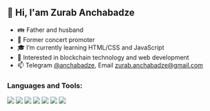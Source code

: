 ## 👋 Hi, I'am Zurab Anchabadze

- 👪 Father and husband
- 🎵 Former concert promoter
- 🎓 I’m currently learning HTML/CSS and JavaScript
- 👀 Interested in blockchain technology and web development
- 📫 Telegram [@anchabadze](https://t.me/anchabadze), Email zurab.anchabadze@gmail.com

### Languages and Tools:

<img src="https://img.shields.io/badge/-HTML5-333.svg?logo=html5&style=flat"> <img src="https://img.shields.io/badge/-CSS3-1572B6.svg?logo=css3&style=flat"> <img src="https://img.shields.io/badge/-Bootstrap-563D7C.svg?logo=bootstrap&style=flat"> <img src="https://img.shields.io/badge/Javascript-276DC3.svg?logo=javascript&style=flat"> <img src="https://img.shields.io/badge/-React-555.svg?logo=react&style=flat"> <img src="https://img.shields.io/badge/-Visual%20Studio%20Code-007ACC.svg?logo=visual-studio-code&style=flat"> <img src="https://img.shields.io/badge/-GitHub-181717.svg?logo=github&style=flat"> 



<!--
**Anchabadze/Anchabadze** is a ✨ _special_ ✨ repository because its `README.md` (this file) appears on your GitHub profile.

Here are some ideas to get you started:

- 🔭 I’m currently working on ...
- 🌱 I’m currently learning ...
- 👯 I’m looking to collaborate on ...
- 🤔 I’m looking for help with ...
- 💬 Ask me about ...
- 📫 How to reach me: ...
- 😄 Pronouns: ...
- ⚡ Fun fact: ...
-->
